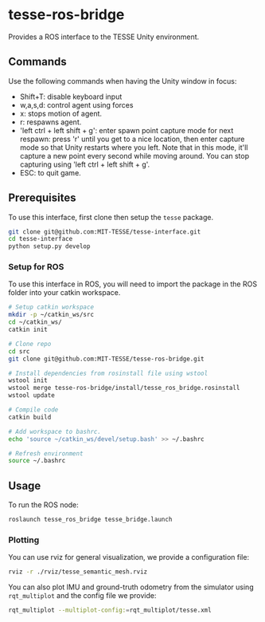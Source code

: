 # tesse-ros-bridge

Provides a ROS interface to the TESSE Unity environment.

## Commands
Use the following commands when having the Unity window in focus:

- Shift+T: disable keyboard input
- w,a,s,d: control agent using forces
- x: stops motion of agent.
- r: respawns agent.
- 'left ctrl + left shift + g': enter spawn point capture mode for next respawn: press 'r' until you get to a nice location, then enter capture mode so that Unity restarts where you left. Note that in this mode, it'll capture a new point every second while moving around. You can stop capturing using 'left ctrl + left shift + g'.
- ESC: to quit game.

## Prerequisites

To use this interface, first clone then setup the `tesse` package.
```bash
git clone git@github.com:MIT-TESSE/tesse-interface.git
cd tesse-interface
python setup.py develop
```

### Setup for ROS
To use this interface in ROS, you will need to import the package in the ROS folder into your catkin workspace.

```bash
# Setup catkin workspace
mkdir -p ~/catkin_ws/src
cd ~/catkin_ws/
catkin init

# Clone repo
cd src
git clone git@github.com:MIT-TESSE/tesse-ros-bridge.git

# Install dependencies from rosinstall file using wstool
wstool init
wstool merge tesse-ros-bridge/install/tesse_ros_bridge.rosinstall
wstool update

# Compile code
catkin build

# Add workspace to bashrc.
echo 'source ~/catkin_ws/devel/setup.bash' >> ~/.bashrc

# Refresh environment
source ~/.bashrc
```

## Usage

To run the ROS node:
```bash
roslaunch tesse_ros_bridge tesse_bridge.launch
```


### Plotting

You can use rviz for general visualization, we provide a configuration file:
```bash
rviz -r ./rviz/tesse_semantic_mesh.rviz
```

You can also plot IMU and ground-truth odometry from the simulator using `rqt_multiplot` and the config file we provide:
```bash
rqt_multiplot --multiplot-config:=rqt_multiplot/tesse.xml
```
